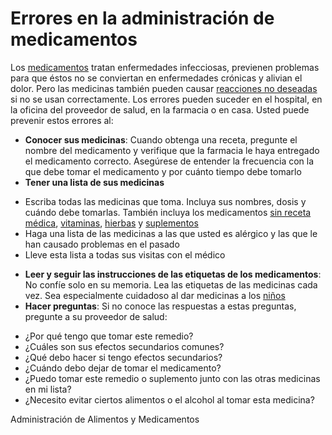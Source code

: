 Errores en la administración de medicamentos
============================================


Los [medicamentos](https://medlineplus.gov/spanish/medicines.html) tratan enfermedades infecciosas, previenen problemas para que éstos no se conviertan en enfermedades crónicas y alivian el dolor. Pero las medicinas también pueden causar [reacciones no deseadas](https://medlineplus.gov/spanish/drugreactions.html) si no se usan correctamente. Los errores pueden suceder en el hospital, en la oficina del proveedor de salud, en la farmacia o en casa. Usted puede prevenir estos errores al:


* **Conocer sus medicinas**: Cuando obtenga una receta, pregunte el nombre del medicamento y verifique que la farmacia le haya entregado el medicamento correcto. Asegúrese de entender la frecuencia con la que debe tomar el medicamento y por cuánto tiempo debe tomarlo
* **Tener una lista de sus medicinas**
+ Escriba todas las medicinas que toma. Incluya sus nombres, dosis y cuándo debe tomarlas. También incluya los medicamentos [sin receta médica](https://medlineplus.gov/spanish/overthecountermedicines.html), [vitaminas](https://medlineplus.gov/spanish/vitamins.html), [hierbas](https://medlineplus.gov/spanish/herbalmedicine.html) y [suplementos](https://medlineplus.gov/spanish/dietarysupplements.html)
+ Haga una lista de las medicinas a las que usted es alérgico y las que le han causado problemas en el pasado
+ Lleve esta lista a todas sus visitas con el médico

* **Leer y seguir las instrucciones de las etiquetas de los medicamentos**: No confíe solo en su memoria. Lea las etiquetas de las medicinas cada vez. Sea especialmente cuidadoso al dar medicinas a los [niños](https://medlineplus.gov/spanish/medicinesandchildren.html)
* **Hacer preguntas**: Si no conoce las respuestas a estas preguntas, pregunte a su proveedor de salud:
+ ¿Por qué tengo que tomar este remedio?
+ ¿Cuáles son sus efectos secundarios comunes?
+ ¿Qué debo hacer si tengo efectos secundarios?
+ ¿Cuándo debo dejar de tomar el medicamento?
+ ¿Puedo tomar este remedio o suplemento junto con las otras medicinas en mi lista?
+ ¿Necesito evitar ciertos alimentos o el alcohol al tomar esta medicina?


Administración de Alimentos y Medicamentos


